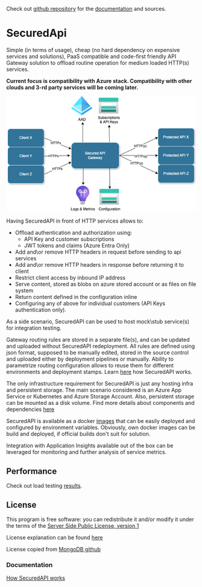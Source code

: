 Check out [github repository](https://github.com/PKPublicCode/SecuredApi) for the [documentation](https://github.com/PKPublicCode/SecuredApi/blob/main/README.md) and sources.

# SecuredApi

Simple (in terms of usage), cheap (no hard dependency on expensive services and solutions), PaaS compatible and code-first friendly API Gateway solution to offload routine operation for medium loaded HTTP(s) services.

__Current focus is compatibility with Azure stack. Compatibility with other clouds and 3-rd party services will be coming later.__

![](./Docs/Img/birdseye.png)

Having SecuredAPI in front of HTTP services allows to:
* Offload authentication and authorization using:
    * API Key and customer subscriptions
    * JWT tokens and claims (Azure Entra Only)
* Add and\or remove HTTP headers in request before sending to api services
* Add and\or remove HTTP headers in response before returning it to client
* Restrict client access by inbound IP address
* Serve content, stored as blobs on azure stored account or as files on file system
* Return content defined in the configuration inline
* Configuring any of above for individual customers (API Keys authentication only).

As a side scenario, SecuredAPI can be used to host mock\stub service(s) for integration testing.

Gateway routing rules are stored in a separate file(s), and can be updated and uploaded without SecuredAPI redeployment. All rules are defined using json format, supposed to be manually edited, stored in the source control and uploaded either by deployment pipelines or manually. Ability to parametrize routing configuration allows to reuse them for different environments and deployment stamps. Learn [here](./Docs/Product/Details.md#routing) how SecuredAPI works.

The only infrastructure requirement for SecuredAPI is just any hosting infra and persistent storage. The main scenario considered is an Azure App Service or Kubernetes and Azure Storage Account. Also, persistent storage can be mounted as a disk volume. Find more details about components and dependencies [here](./Docs/Product/Details.md#components-and-dependencies)

SecuredAPI is available as a docker [images](https://hub.docker.com/repository/docker/pkruglov/securedapi.gateway) that can be easily deployed and configured by environment variables. Obviously, own docker images can be build and deployed, if official builds don't suit for solution.

Integration with Application Insights available out of the box can be leveraged for monitoring and further analysis of service metrics.

## Performance
Check out load testing [results](./Docs/Product/Performance.md). 

## License
This program is free software: you can redistribute it and/or modify it under the terms of the [Server Side Public License, version 1](./LICENSE.txt)

License explanation can be found [here](https://www.mongodb.com/licensing/server-side-public-license/faq)

License copied from [MongoDB github](https://github.com/mongodb/mongo/blob/master/LICENSE-Community.txt)

### Documentation
[How SecuredAPI works](./Details.md)

